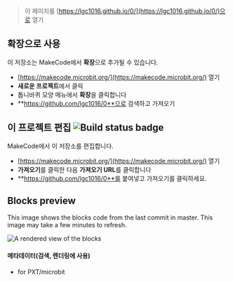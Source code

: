
> 이 페이지를 [https://lgc1016.github.io/0/](https://lgc1016.github.io/0/)으로 열기

## 확장으로 사용

이 저장소는 MakeCode에서 **확장**으로 추가될 수 있습니다.

* [https://makecode.microbit.org/](https://makecode.microbit.org/) 열기
* **새로운 프로젝트**에서 클릭
* 톱니바퀴 모양 메뉴에서 **확장**을 클릭합니다
* **https://github.com/lgc1016/0**으로 검색하고 가져오기

## 이 프로젝트 편집 ![Build status badge](https://github.com/lgc1016/0/workflows/MakeCode/badge.svg)

MakeCode에서 이 저장소를 편집합니다.

* [https://makecode.microbit.org/](https://makecode.microbit.org/) 열기
* **가져오기**를 클릭한 다음 **가져오기 URL**를 클릭합니다
* **https://github.com/lgc1016/0**를 붙여넣고 가져오기를 클릭하세요.

## Blocks preview

This image shows the blocks code from the last commit in master.
This image may take a few minutes to refresh.

![A rendered view of the blocks](https://github.com/lgc1016/0/raw/master/.github/makecode/blocks.png)

#### 메타데이터(검색, 렌더링에 사용)

* for PXT/microbit
<script src="https://makecode.com/gh-pages-embed.js"></script><script>makeCodeRender("{{ site.makecode.home_url }}", "{{ site.github.owner_name }}/{{ site.github.repository_name }}");</script>
